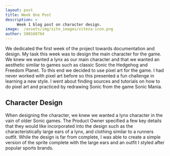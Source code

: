 ```yaml
---
layout: post
title: Week One Post
description: >
     Week 1 blog post on character design.
image:  /assets/img/site_images/viteza-icon.png
author: S00168764
---
```


We dedicated the first week of the project towards documentation and design.
My task this week was to design the main character for the game.
We knew we wanted a lynx as our main character and that we wanted an aesthetic similar to games such as classic Sonic the Hedgehog and Freedom Planet.
To this end we decided to use pixel art for the game. 
I had never worked with pixel art before so this presented a fun challenge in learning a new style.
I went about finding sources and tutorials on how to do pixel art and practiced by redrawing Sonic from the game Sonic Mania.

## Character Design
When designing the character, we knew we wanted a lynx character in the vain of older Sonic games.
The Product Owner specified a few key details that they would like incorporated into the design such as the characteristically large ears of a lynx, and clothing similar to a runners outfit.
While the design is far from complete, I was able to create a simple version of the sprite complete with the large ears and an outfit I styled after popular sports brands.
